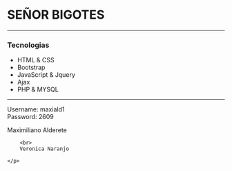 <h1>SEÑOR BIGOTES</h1>

<hr>
<div>
	<h3>Tecnologias</h3>
  	<ul>
		<li>HTML & CSS</li>
		<li>Bootstrap</li>
		<li>JavaScript & Jquery</li>
		<li>Ajax</li>
		<li>PHP & MYSQL</li>
	</ul>
</div>
<hr>
<div>
	<p>
		Username: maxiald1
		<br>
		Password: 2609
	</p>
	<p>
		Maximiliano Alderete
		
		<br>
		Veronica Naranjo
		
	</p>
	
</div>